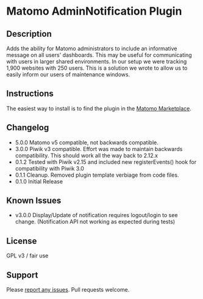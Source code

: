 # Matomo AdminNotification Plugin

## Description

Adds the ability for Matomo administrators to include an informative message on all users' dashboards. This may be useful for communicating with users in larger shared environments. In our setup we were tracking 1,900 websites with 250 users. This is a solution we wrote to allow us to easily inform our users of maintenance windows.

## Instructions

The easiest way to install is to find the plugin in the [Matomo Marketplace](http://plugins.matomo.org/).

## Changelog

* 5.0.0 Matomo v5 compatible, not backwards compatible.
* 3.0.0 Piwik v3 compatible. Effort was made to maintain backwards compatibility. This should work all the way back to 2.12.x
* 0.1.2 Tested with Piwik v2.15 and included new registerEvents() hook for compatibility with Piwik 3.0
* 0.1.1 Cleanup. Removed plugin template verbiage from code files.
* 0.1.0 Initial Release

## Known Issues

* v3.0.0 Display/Update of notification requires logout/login to see change. (Notification API not working as expected during tests)

## License

GPL v3 / fair use

## Support

Please [report any issues](https://github.com/jbrule/Matomoplugin-AdminNotification/issues). Pull requests welcome.
